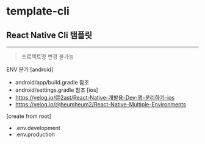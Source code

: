 # template-cli

## React Native Cli 탬플릿
---
> 프로젝트명 변경 불가능

ENV 분기
  [android]
  - android/app/build.gradle 참조
  - android/settings.gradle 참조
  [ios]
  - https://velog.io/@2ast/React-Native-개발용-Dev-앱-분리하기-ios
  - https://velog.io/@heumheum2/React-Native-Multiple-Environments

  [create from root]
  - .env.development
  - .env.production

